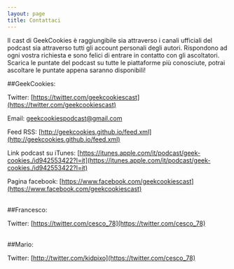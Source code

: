 ```yaml
---
layout: page
title: Contattaci 
---
```


Il cast di GeekCookies è raggiungibile sia attraverso i canali ufficiali del podcast sia attraverso tutti gli account personali degli autori. Rispondono ad ogni vostra richiesta e sono felici di entrare in contatto con gli ascoltatori. 
Scarica le puntate del podcast su tutte le piattaforme più conosciute, potrai ascoltare le puntate appena saranno disponibili!

##GeekCookies:

Twitter: [https://twitter.com/geekcookiescast](https://twitter.com/geekcookiescast)

Email: [geekcookiespodcast@gmail.com](mailto:geekcookiespodcast@gmail.com)

Feed RSS: [http://geekcookies.github.io/feed.xml](http://geekcookies.github.io/feed.xml)

Link podcast su iTunes: [https://itunes.apple.com/it/podcast/geek-cookies./id942553422?l=it](https://itunes.apple.com/it/podcast/geek-cookies./id942553422?l=it) 

Pagina facebook: [https://www.facebook.com/geekcookiescast](https://www.facebook.com/geekcookiescast) 
<br /> <br />

##Francesco:

Twitter: [https://twitter.com/cesco_78](https://twitter.com/cesco_78)
<br /> <br />

##Mario:

Twitter: [http://twitter.com/kidpixo](https://twitter.com/cesco_78)
<br /> <br />

